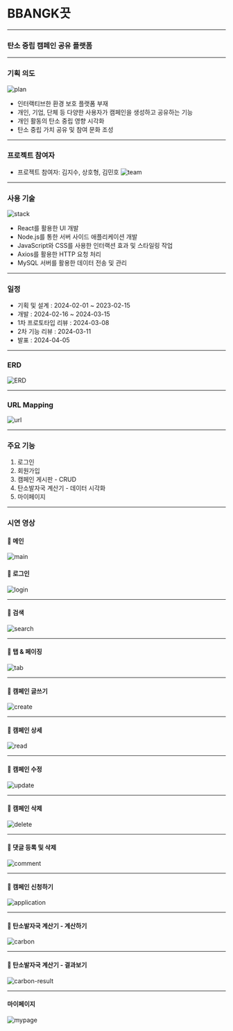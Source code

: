﻿# BBANGK끗
<!-- * readme 작성요령: https://velog.io/@gmlstjq123/Readme.md-%ED%8C%8C%EC%9D%BC-%EC%9E%91%EC%84%B1%EB%B2%95 -->
--- 
### 탄소 중립 캠페인 공유 플랫폼
---
### 기획 의도
![plan](https://github.com/jisoooo17/bbangkkeut_campaign/blob/main/intro.png)
* 인터랙티브한 환경 보호 플랫폼 부재
* 개인, 기업, 단체 등 다양한 사용자가 캠페인을 생성하고 공유하는 기능
* 개인 활동의 탄소 중립 영향 시각화
* 탄소 중립 가치 공유 및 참여 문화 조성

---

### 프로젝트 참여자
* 프로젝트 참여자: 김지수, 상호형, 김민호
![team](https://github.com/jisoooo17/bbangkkeut_campaign/blob/main/introduce-teamm.png) 

---

### 사용 기술
![stack](https://github.com/jisoooo17/bbangkkeut_campaign/blob/main/tech-stack.png)

* React를 활용한 UI 개발
* Node.js를 통한 서버 사이드 애플리케이션 개발
* JavaScript와 CSS를 사용한 인터랙션 효과 및 스타일링 작업
* Axios를 활용한 HTTP 요청 처리
* MySQL 서버를 활용한 데이터 전송 및 관리
--- 

### 일정
* 기획 및 설계 : 2024-02-01 ~ 2023-02-15
* 개발 : 2024-02-16 ~ 2024-03-15
* 1차 프로토타입 리뷰 : 2024-03-08
* 2차 기능 리뷰 : 2024-03-11
* 발표 : 2024-04-05

--- 

### ERD
![ERD](https://github.com/jisoooo17/bbangkkeut_campaign/blob/main/erd.png)

--- 

### URL Mapping
![url](https://github.com/jisoooo17/bbangkkeut_campaign/blob/main/urlmapping.png)

---

### 주요 기능
1. 로그인
2. 회원가입
3. 캠페인 게시판 - CRUD
4. 탄소발자국 계산기 - 데이터 시각화
5. 마이페이지

---

### 시연 영상
#### 🌱 메인
![main](https://github.com/jisoooo17/bbangkkeut_campaign/blob/main/main.gif)


#### 🌱 로그인
![login](https://github.com/jisoooo17/bbangkkeut_campaign/blob/main/login.gif)


---


#### 🌱 검색
![search](https://github.com/jisoooo17/bbangkkeut_campaign/blob/main/search.gif)


---


#### 🌱 탭 & 페이징
![tab](https://github.com/jisoooo17/bbangkkeut_campaign/blob/main/tab.gif)


---


#### 🌱 캠페인 글쓰기
![create](https://github.com/jisoooo17/bbangkkeut_campaign/blob/main/create.gif)


---


#### 🌱 캠페인 상세
![read](https://github.com/jisoooo17/bbangkkeut_campaign/blob/main/read.gif)


---


#### 🌱 캠페인 수정
![update](https://github.com/jisoooo17/bbangkkeut_campaign/blob/main/update.gif)


---


#### 🌱 캠페인 삭제
![delete](https://github.com/jisoooo17/bbangkkeut_campaign/blob/main/delete.gif)


---


#### 🌱 댓글 등록 및 삭제
![comment](https://github.com/jisoooo17/bbangkkeut_campaign/blob/main/comment.gif)


---
#### 🌱 캠페인 신청하기
![application](https://github.com/jisoooo17/bbangkkeut_campaign/blob/main/application.gif)


---
#### 🌱 탄소발자국 계산기 - 계산하기
![carbon](https://github.com/jisoooo17/bbangkkeut_campaign/blob/main/carbon.gif)


---
#### 🌱 탄소발자국 계산기 - 결과보기
![carbon-result](https://github.com/jisoooo17/bbangkkeut_campaign/blob/main/carbon-result.gif)



--- 
#### 마이페이지
![mypage](https://github.com/jisoooo17/bbangkkeut_campaign/blob/main/mypage.gif)

